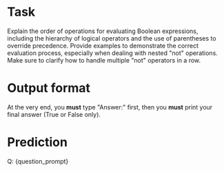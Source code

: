 # Task
Explain the order of operations for evaluating Boolean expressions, including the hierarchy of logical operators and the use of parentheses to override precedence. Provide examples to demonstrate the correct evaluation process, especially when dealing with nested "not" operations. Make sure to clarify how to handle multiple "not" operators in a row.

# Output format
At the very end, you **must** type "Answer:" first, then you **must** print your final answer (True or False only).

# Prediction
Q: {question_prompt}